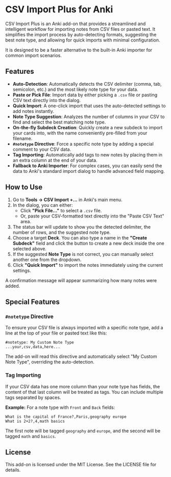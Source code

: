 # CSV Import Plus for Anki

CSV Import Plus is an Anki add-on that provides a streamlined and intelligent workflow for importing notes from CSV files or pasted text. It simplifies the import process by auto-detecting formats, suggesting the best note type, and allowing for quick imports with minimal configuration.

It is designed to be a faster alternative to the built-in Anki importer for common import scenarios.

## Features

- **Auto-Detection**: Automatically detects the CSV delimiter (comma, tab, semicolon, etc.) and the most likely note type for your data.
- **Paste or Pick File**: Import data by either picking a `.csv` file or pasting CSV text directly into the dialog.
- **Quick Import**: A one-click import that uses the auto-detected settings to add notes instantly.
- **Note Type Suggestion**: Analyzes the number of columns in your CSV to find and select the best matching note type.
- **On-the-fly Subdeck Creation**: Quickly create a new subdeck to import your cards into, with the name conveniently pre-filled from your filename.
- **`#notetype` Directive**: Force a specific note type by adding a special comment to your CSV data.
- **Tag Importing**: Automatically add tags to new notes by placing them in an extra column at the end of your data.
- **Fallback to Anki Importer**: For complex cases, you can easily send the data to Anki's standard import dialog to handle advanced field mapping.

## How to Use

1.  Go to **Tools → CSV Import +...** in Anki's main menu.
2.  In the dialog, you can either:
    -   Click **"Pick File..."** to select a `.csv` file.
    -   Or, paste your CSV-formatted text directly into the "Paste CSV Text" area.
3.  The status bar will update to show you the detected delimiter, the number of rows, and the suggested note type.
4.  Choose a target **Deck**. You can also type a name in the **"Create Subdeck"** field and click the button to create a new deck inside the one selected above.
5.  If the suggested **Note Type** is not correct, you can manually select another one from the dropdown.
6.  Click **"Quick Import"** to import the notes immediately using the current settings.

A confirmation message will appear summarizing how many notes were added.

## Special Features

### `#notetype` Directive

To ensure your CSV file is always imported with a specific note type, add a line at the top of your file or pasted text like this:

```csv
#notetype: My Custom Note Type
...your,csv,data,here...
```

The add-on will read this directive and automatically select "My Custom Note Type", overriding the auto-detection.

### Tag Importing

If your CSV data has one more column than your note type has fields, the content of that last column will be treated as tags. You can include multiple tags separated by spaces.

**Example:** For a note type with `Front` and `Back` fields:

```csv
What is the capital of France?,Paris,geography europe
What is 2+2?,4,math basics
```

The first note will be tagged `geography` and `europe`, and the second will be tagged `math` and `basics`.

## License

This add-on is licensed under the MIT License. See the LICENSE file for details.
